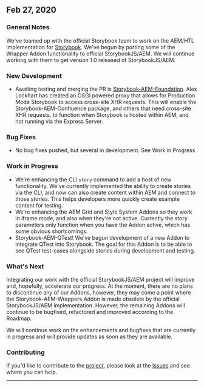 ## Feb 27, 2020

### General Notes
We've teamed up with the official Storybook team to work on the AEM/HTL implementation for [Storybook](https://github.com/storybookjs/aem). We've begun by porting some of the Wrapper Addon functionality to official StorybookJS/AEM. We will continue working with them to get version 1.0 released of StorybookJS/AEM. 

### New Development
- Awaiting testing and merging the PR is [Storybook-AEM-Foundation](https://github.com/icfnext/storybook-aem/pull/4). Alex Lockhart has created an OSGI powered proxy that allows for Production Mode Storybook to access cross-site XHR requests. This will enable the Storybook-AEM-Confluence package, and others that need cross-site XHR requests, to function when Storybook is hosted within AEM, and not running via the Express Server.

### Bug Fixes
- No bug fixes pushed, but several in development. See Work in Progress

### Work in Progress
- We're enhancing the CLI `story` command to add a host of new functionality. We've currently implemented the ability to create stories via the CLI, and now can also create content within AEM and connect to those stories. This helps developers more quickly create example content for testing.
- We're enhancing the AEM Grid and Style System Addons so they work in iframe mode, and also when they're not active. Currently the story parameters only function when you have the Addon active, which has some obvious shortcomings.
- Storybook-AEM-QTest! We've begun development of a new Addon to integrate QTest into Storybook. The goal for this Addon is to be able to see QTest test-cases alongside stories during development and testing.

### What's Next
Integrating our work with the official StorybookJS/AEM project will improve and, hopefully, accelerate our progress. At the moment, there are no plans to discontinue any of our Addons, however, they may come a point where the Storybook-AEM-Wrappers Addon is made obsolete by the official StorybookJS/AEM implementation. However, the remaining Addons will continue to be bugfixed, refactored and improved according to the Roadmap.

We will continue work on the enhancements and bugfixes that are currently in progress and will provide updates as soon as they are available.

### Contributing
If you'd like to contribute to the [project](https://github.com/icfnext/storybook-aem), please look at the [Issues](https://github.com/icfnext/storybook-aem/issues) and see where you can help.

---